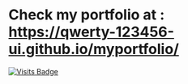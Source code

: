 # Check my portfolio at :  https://qwerty-123456-ui.github.io/myportfolio/

[![Visits Badge](https://badges.pufler.dev/visits/qwerty-123456-ui/myportfolio?style=for-the-badge&color=blue)](https://github.com/qwerty-123456-ui/myportfolio)
